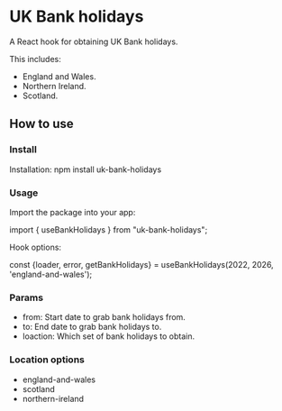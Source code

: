 # UK Bank holidays

A React hook for obtaining UK Bank holidays.

This includes:

- England and Wales.
- Northern Ireland.
- Scotland.

## How to use

### Install

Installation: npm install uk-bank-holidays

### Usage

Import the package into your app:

import { useBankHolidays } from "uk-bank-holidays";

Hook options:

const {loader, error, getBankHolidays} = useBankHolidays(2022, 2026, 'england-and-wales');

### Params

- from: Start date to grab bank holidays from.
- to: End date to grab bank holidays to.
- loaction: Which set of bank holidays to obtain.

### Location options

- england-and-wales
- scotland
- northern-ireland